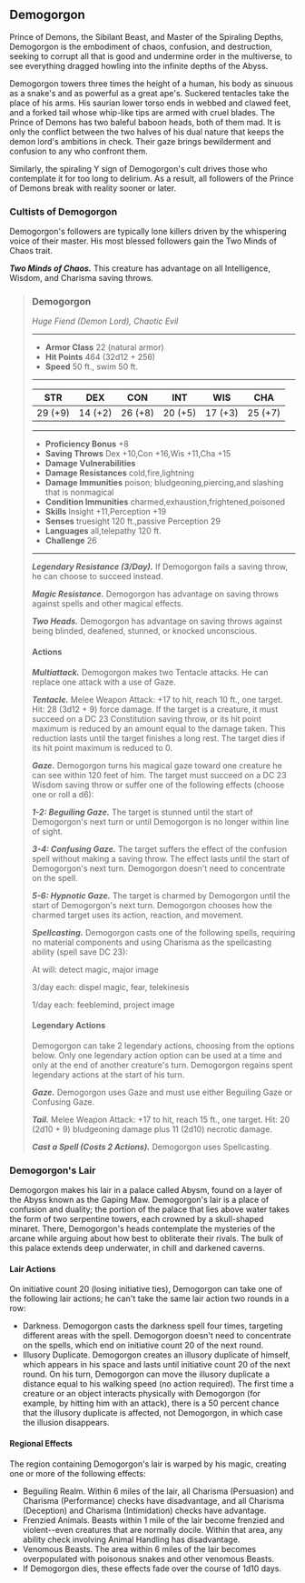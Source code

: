 ## Demogorgon
Prince of Demons, the Sibilant Beast, and Master of the Spiraling Depths, Demogorgon is the embodiment of chaos, confusion, and destruction, seeking to corrupt all that is good and undermine order in the multiverse, to see everything dragged howling into the infinite depths of the Abyss.

Demogorgon towers three times the height of a human, his body as sinuous as a snake's and as powerful as a great ape's. Suckered tentacles take the place of his arms. His saurian lower torso ends in webbed and clawed feet, and a forked tail whose whip-like tips are armed with cruel blades. The Prince of Demons has two baleful baboon heads, both of them mad. It is only the conflict between the two halves of his dual nature that keeps the demon lord's ambitions in check. Their gaze brings bewilderment and confusion to any who confront them.

Similarly, the spiraling Y sign of Demogorgon's cult drives those who contemplate it for too long to delirium. As a result, all followers of the Prince of Demons break with reality sooner or later.

### Cultists of Demogorgon
Demogorgon's followers are typically lone killers driven by the whispering voice of their master. His most blessed followers gain the Two Minds of Chaos trait.

***Two Minds of Chaos.*** This creature has advantage on all Intelligence, Wisdom, and Charisma saving throws.

>### Demogorgon
>*Huge Fiend (Demon Lord), Chaotic Evil*
>___
>- **Armor Class** 22 (natural armor)
>- **Hit Points** 464 (32d12 + 256)
>- **Speed** 50 ft., swim 50 ft.
>___
>|**STR**|**DEX**|**CON**|**INT**|**WIS**|**CHA**|
>|:---:|:---:|:---:|:---:|:---:|:---:|
>|29 (+9)|14 (+2)|26 (+8)|20 (+5)|17 (+3)|25 (+7)|
>
>___
>- **Proficiency Bonus** +8
>- **Saving Throws** Dex +10,Con +16,Wis +11,Cha +15
>- **Damage Vulnerabilities** 
>- **Damage Resistances** cold,fire,lightning
>- **Damage Immunities** poison; bludgeoning,piercing,and slashing that is nonmagical
>- **Condition Immunities** charmed,exhaustion,frightened,poisoned
>- **Skills** Insight +11,Perception +19
>- **Senses** truesight 120 ft.,passive Perception 29
>- **Languages** all,telepathy 120 ft.
>- **Challenge** 26
>___
>***Legendary Resistance (3/Day).*** If Demogorgon fails a saving throw, he can choose to succeed instead.
>
>***Magic Resistance.*** Demogorgon has advantage on saving throws against spells and other magical effects.
>
>***Two Heads.*** Demogorgon has advantage on saving throws against being blinded, deafened, stunned, or knocked unconscious.
>
>#### Actions
>***Multiattack.*** Demogorgon makes two Tentacle attacks. He can replace one attack with a use of Gaze.
>
>***Tentacle.*** Melee Weapon Attack: +17 to hit, reach 10 ft., one target. Hit: 28 (3d12 + 9) force damage. If the target is a creature, it must succeed on a DC 23 Constitution saving throw, or its hit point maximum is reduced by an amount equal to the damage taken. This reduction lasts until the target finishes a long rest. The target dies if its hit point maximum is reduced to 0.
>
>***Gaze.*** Demogorgon turns his magical gaze toward one creature he can see within 120 feet of him. The target must succeed on a DC 23 Wisdom saving throw or suffer one of the following effects (choose one or roll a d6):
>
>***1-2: Beguiling Gaze.*** The target is stunned until the start of Demogorgon's next turn or until Demogorgon is no longer within line of sight.
>
>***3-4: Confusing Gaze.*** The target suffers the effect of the confusion spell without making a saving throw. The effect lasts until the start of Demogorgon's next turn. Demogorgon doesn't need to concentrate on the spell.
>
>***5-6: Hypnotic Gaze.*** The target is charmed by Demogorgon until the start of Demogorgon's next turn. Demogorgon chooses how the charmed target uses its action, reaction, and movement.
>
>***Spellcasting.*** Demogorgon casts one of the following spells, requiring no material components and using Charisma as the spellcasting ability (spell save DC 23):
>
>At will: detect magic, major image
>
>3/day each: dispel magic, fear, telekinesis
>
>1/day each: feeblemind, project image
>
>#### Legendary Actions
>Demogorgon can take 2 legendary actions, choosing from the options below. Only one legendary action option can be used at a time and only at the end of another creature's turn. Demogorgon regains spent legendary actions at the start of his turn.
>
>***Gaze.*** Demogorgon uses Gaze and must use either Beguiling Gaze or Confusing Gaze.
>
>***Tail.*** Melee Weapon Attack: +17 to hit, reach 15 ft., one target. Hit: 20 (2d10 + 9) bludgeoning damage plus 11 (2d10) necrotic damage.
>
>***Cast a Spell (Costs 2 Actions).*** Demogorgon uses Spellcasting.
>

### Demogorgon's Lair
Demogorgon makes his lair in a palace called Abysm, found on a layer of the Abyss known as the Gaping Maw. Demogorgon's lair is a place of confusion and duality; the portion of the palace that lies above water takes the form of two serpentine towers, each crowned by a skull-shaped minaret. There, Demogorgon's heads contemplate the mysteries of the arcane while arguing about how best to obliterate their rivals. The bulk of this palace extends deep underwater, in chill and darkened caverns.

#### Lair Actions
On initiative count 20 (losing initiative ties), Demogorgon can take one of the following lair actions; he can't take the same lair action two rounds in a row:
* Darkness. Demogorgon casts the darkness spell four times, targeting different areas with the spell. Demogorgon doesn't need to concentrate on the spells, which end on initiative count 20 of the next round.
* Illusory Duplicate. Demogorgon creates an illusory duplicate of himself, which appears in his space and lasts until initiative count 20 of the next round. On his turn, Demogorgon can move the illusory duplicate a distance equal to his walking speed (no action required). The first time a creature or an object interacts physically with Demogorgon (for example, by hitting him with an attack), there is a 50 percent chance that the illusory duplicate is affected, not Demogorgon, in which case the illusion disappears.
#### Regional Effects
The region containing Demogorgon's lair is warped by his magic, creating one or more of the following effects:
* Beguiling Realm. Within 6 miles of the lair, all Charisma (Persuasion) and Charisma (Performance) checks have disadvantage, and all Charisma (Deception) and Charisma (Intimidation) checks have advantage.
* Frenzied Animals. Beasts within 1 mile of the lair become frenzied and violent--even creatures that are normally docile. Within that area, any ability check involving Animal Handling has disadvantage.
* Venomous Beasts. The area within 6 miles of the lair becomes overpopulated with poisonous snakes and other venomous Beasts.
* If Demogorgon dies, these effects fade over the course of 1d10 days.

